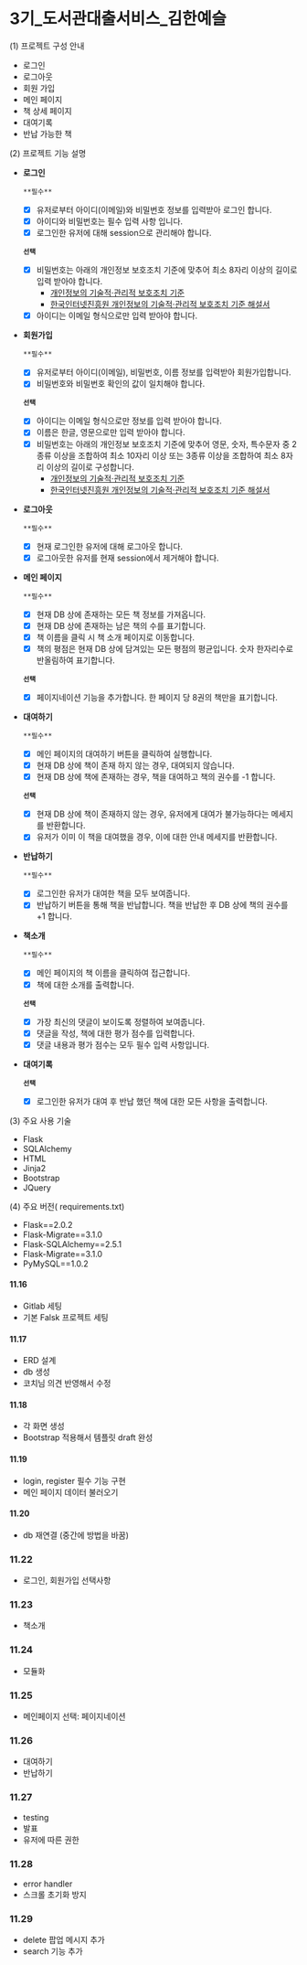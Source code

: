 # 3기_도서관대출서비스_김한예슬


(1) 프로젝트 구성 안내

- 로그인
- 로그아웃
- 회원 가입
- 메인 페이지
- 책 상세 페이지
- 대여기록
- 반납 가능한 책

(2) 프로젝트 기능 설명

- **로그인**
    
    `**필수**`
    
    - [x] 유저로부터 아이디(이메일)와 비밀번호 정보를 입력받아 로그인 합니다.
    - [x] 아이디와 비밀번호는 필수 입력 사항 입니다.
    - [x] 로그인한 유저에 대해 session으로 관리해야 합니다.
    
    **`선택`** 
    
    - [x] 비밀번호는 아래의 개인정보 보호조치 기준에 맞추어 최소 8자리 이상의 길이로 입력 받아야 합니다.
        - [개인정보의 기술적·관리적 보호조치 기준](https://www.law.go.kr/%ED%96%89%EC%A0%95%EA%B7%9C%EC%B9%99/(%EA%B0%9C%EC%9D%B8%EC%A0%95%EB%B3%B4%EB%B3%B4%ED%98%B8%EC%9C%84%EC%9B%90%ED%9A%8C)%EA%B0%9C%EC%9D%B8%EC%A0%95%EB%B3%B4%EC%9D%98%EA%B8%B0%EC%88%A0%EC%A0%81%C2%B7%EA%B4%80%EB%A6%AC%EC%A0%81%EB%B3%B4%ED%98%B8%EC%A1%B0%EC%B9%98%EA%B8%B0%EC%A4%80/(2020-5,20200811))
        - [한국인터넷진흥원 개인정보의 기술적·관리적 보호조치 기준 해설서](https://www.kisa.or.kr/public/laws/laws3_View.jsp?cPage=7&mode=view&p_No=259&b_No=259&d_No=102&ST=T&SV=)
    - [x] 아이디는 이메일 형식으로만 입력 받아야 합니다.

- **회원가입**
    
    `**필수**`
    
    - [x] 유저로부터 아이디(이메일), 비밀번호, 이름 정보를 입력받아 회원가입합니다.
    - [x] 비밀번호와 비밀번호 확인의 값이 일치해야 합니다.
    
    **`선택`** 
    
    - [x] 아이디는 이메일 형식으로만 정보를 입력 받아야 합니다.
    - [x] 이름은 한글, 영문으로만 입력 받아야 합니다.
    - [x] 비밀번호는 아래의 개인정보 보호조치 기준에 맞추어 영문, 숫자, 특수문자 중 2종류 이상을 조합하여 최소 10자리 이상 또는 3종류 이상을 조합하여 최소 8자리 이상의 길이로 구성합니다.
        - [개인정보의 기술적·관리적 보호조치 기준](https://www.law.go.kr/%ED%96%89%EC%A0%95%EA%B7%9C%EC%B9%99/(%EA%B0%9C%EC%9D%B8%EC%A0%95%EB%B3%B4%EB%B3%B4%ED%98%B8%EC%9C%84%EC%9B%90%ED%9A%8C)%EA%B0%9C%EC%9D%B8%EC%A0%95%EB%B3%B4%EC%9D%98%EA%B8%B0%EC%88%A0%EC%A0%81%C2%B7%EA%B4%80%EB%A6%AC%EC%A0%81%EB%B3%B4%ED%98%B8%EC%A1%B0%EC%B9%98%EA%B8%B0%EC%A4%80/(2020-5,20200811))
        - [한국인터넷진흥원 개인정보의 기술적·관리적 보호조치 기준 해설서](https://www.kisa.or.kr/public/laws/laws3_View.jsp?cPage=7&mode=view&p_No=259&b_No=259&d_No=102&ST=T&SV=)
- **로그아웃**
    
    `**필수**`
    
    - [x] 현재 로그인한 유저에 대해 로그아웃 합니다.
    - [x] 로그아웃한 유저를 현재 session에서 제거해야 합니다.
- **메인 페이지**
    
    `**필수**`
    
    - [x] 현재 DB 상에 존재하는 모든 책 정보를 가져옵니다.
    - [x] 현재 DB 상에 존재하는 남은 책의 수를 표기합니다.
    - [x] 책 이름을 클릭 시 책 소개 페이지로 이동합니다.
    - [x] 책의 평점은 현재 DB 상에 담겨있는 모든 평점의 평균입니다. 숫자 한자리수로 반올림하여 표기합니다.
    
    **`선택`** 
    
    - [x] 페이지네이션 기능을 추가합니다. 한 페이지 당 8권의 책만을 표기합니다.
- **대여하기**
    
    `**필수**`
    
    - [x] 메인 페이지의 대여하기 버튼을 클릭하여 실행합니다.
    - [x] 현재 DB 상에 책이 존재 하지 않는 경우, 대여되지 않습니다.
    - [x] 현재 DB 상에 책에 존재하는 경우, 책을 대여하고 책의 권수를 -1 합니다.
    
    **`선택`** 
    
    - [x] 현재 DB 상에 책이 존재하지 않는 경우, 유저에게 대여가 불가능하다는 메세지를 반환합니다.
    - [x] 유저가 이미 이 책을 대여했을 경우, 이에 대한 안내 메세지를 반환합니다.
- **반납하기**
    
    `**필수**`
    - [x] 로그인한 유저가 대여한 책을 모두 보여줍니다.
    - [x] 반납하기 버튼을 통해 책을 반납합니다. 책을 반납한 후 DB 상에 책의 권수를 +1 합니다.
- **책소개**
    
    `**필수**`
    
    - [x] 메인 페이지의 책 이름을 클릭하여 접근합니다.
    - [x] 책에 대한 소개를 출력합니다.
    
    **`선택`** 
    
    - [x] 가장 최신의 댓글이 보이도록 정렬하여 보여줍니다.
    - [x] 댓글을 작성, 책에 대한 평가 점수를 입력합니다.
    - [x] 댓글 내용과 평가 점수는 모두 필수 입력 사항입니다.
- **대여기록**
    
    **`선택`** 
    
    - [x] 로그인한 유저가 대여 후 반납 했던 책에 대한 모든 사항을 출력합니다.

(3) 주요 사용 기술
- Flask
- SQLAlchemy
- HTML
- Jinja2
- Bootstrap
- JQuery

(4) 주요 버전( requirements.txt)
- Flask==2.0.2
- Flask-Migrate==3.1.0
- Flask-SQLAlchemy==2.5.1
- Flask-Migrate==3.1.0
- PyMySQL==1.0.2

#### 11.16
- Gitlab 세팅
- 기본 Falsk 프로젝트 세팅

#### 11.17
- ERD 설계
- db 생성
- 코치님 의견 반영해서 수정

#### 11.18
- 각 화면 생성
- Bootstrap 적용해서 템플릿 draft 완성

#### 11.19
- login, register 필수 기능 구현
- 메인 페이지 데이터 불러오기

#### 11.20
- db 재연결 (중간에 방법을 바꿈)

### 11.22
- 로그인, 회원가입 선택사항
### 11.23
- 책소개
### 11.24
- 모듈화

### 11.25
- 메인페이지 선택: 페이지네이션

### 11.26
- 대여하기
- 반납하기

### 11.27
- testing
- 발표
- 유저에 따른 권한

### 11.28
- error handler
- 스크롤 초기화 방지

### 11.29
- delete 팝업 메시지 추가
- search 기능 추가